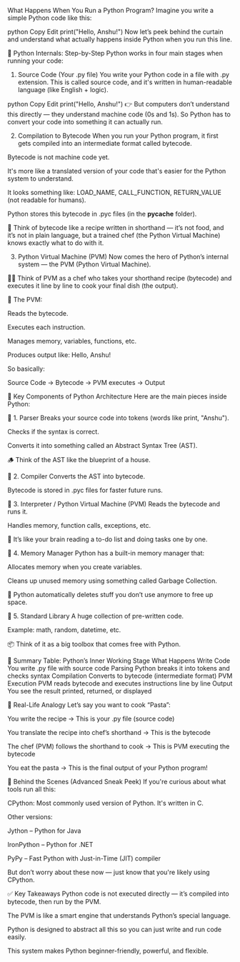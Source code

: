  What Happens When You Run a Python Program?
Imagine you write a simple Python code like this:

python
Copy
Edit
print("Hello, Anshu!")
Now let’s peek behind the curtain and understand what actually happens inside Python when you run this line.

🧠 Python Internals: Step-by-Step
Python works in four main stages when running your code:

1. Source Code (Your .py file)
You write your Python code in a file with .py extension. This is called source code, and it's written in human-readable language (like English + logic).

python
Copy
Edit
print("Hello, Anshu!")
👉 But computers don’t understand this directly — they understand machine code (0s and 1s). So Python has to convert your code into something it can actually run.

2. Compilation to Bytecode
When you run your Python program, it first gets compiled into an intermediate format called bytecode.

Bytecode is not machine code yet.

It's more like a translated version of your code that's easier for the Python system to understand.

It looks something like: LOAD_NAME, CALL_FUNCTION, RETURN_VALUE (not readable for humans).

Python stores this bytecode in .pyc files (in the __pycache__ folder).

🔹 Think of bytecode like a recipe written in shorthand — it’s not food, and it’s not in plain language, but a trained chef (the Python Virtual Machine) knows exactly what to do with it.

3. Python Virtual Machine (PVM)
Now comes the hero of Python’s internal system — the PVM (Python Virtual Machine).

👨‍🍳 Think of PVM as a chef who takes your shorthand recipe (bytecode) and executes it line by line to cook your final dish (the output).

📌 The PVM:

Reads the bytecode.

Executes each instruction.

Manages memory, variables, functions, etc.

Produces output like: Hello, Anshu!

So basically:

Source Code → Bytecode → PVM executes → Output

🧱 Key Components of Python Architecture
Here are the main pieces inside Python:

🔸 1. Parser
Breaks your source code into tokens (words like print, "Anshu").

Checks if the syntax is correct.

Converts it into something called an Abstract Syntax Tree (AST).

🪵 Think of the AST like the blueprint of a house.

🔸 2. Compiler
Converts the AST into bytecode.

Bytecode is stored in .pyc files for faster future runs.

🔸 3. Interpreter / Python Virtual Machine (PVM)
Reads the bytecode and runs it.

Handles memory, function calls, exceptions, etc.

🧠 It’s like your brain reading a to-do list and doing tasks one by one.

🔸 4. Memory Manager
Python has a built-in memory manager that:

Allocates memory when you create variables.

Cleans up unused memory using something called Garbage Collection.

🧹 Python automatically deletes stuff you don’t use anymore to free up space.

🔸 5. Standard Library
A huge collection of pre-written code.

Example: math, random, datetime, etc.

📦 Think of it as a big toolbox that comes free with Python.

📄 Summary Table: Python’s Inner Working
Stage	What Happens
Write Code	You write .py file with source code
Parsing	Python breaks it into tokens and checks syntax
Compilation	Converts to bytecode (intermediate format)
PVM Execution	PVM reads bytecode and executes instructions line by line
Output	You see the result printed, returned, or displayed

🎯 Real-Life Analogy
Let’s say you want to cook “Pasta”:

You write the recipe → This is your .py file (source code)

You translate the recipe into chef’s shorthand → This is the bytecode

The chef (PVM) follows the shorthand to cook → This is PVM executing the bytecode

You eat the pasta → This is the final output of your Python program!

🧪 Behind the Scenes (Advanced Sneak Peek)
If you're curious about what tools run all this:

CPython: Most commonly used version of Python. It's written in C.

Other versions:

Jython – Python for Java

IronPython – Python for .NET

PyPy – Fast Python with Just-in-Time (JIT) compiler

But don’t worry about these now — just know that you're likely using CPython.

✅ Key Takeaways
Python code is not executed directly — it’s compiled into bytecode, then run by the PVM.

The PVM is like a smart engine that understands Python’s special language.

Python is designed to abstract all this so you can just write and run code easily.

This system makes Python beginner-friendly, powerful, and flexible.

